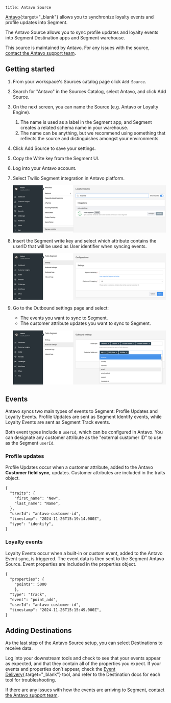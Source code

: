 ```
title: Antavo Source
```

[Antavo](http://www.antavo.com){:target="_blank"} allows you to synchronize loyalty events and profile updates into Segment.

The Antavo Source allows you to sync profile updates and loyalty events into Segment Destination apps and Segment warehouse.

This source is maintained by Antavo. For any issues with the
source, [contact the Antavo support team](mailto:support@antavo.com).

## Getting started

1. From your workspace's Sources catalog page click `Add Source`.
2. Search for "Antavo" in the Sources Catalog, select Antavo, and click Add Source.
3. On the next screen, you can name the Source (e.g. Antavo or Loyalty Engine).
   1. The name is used as a label in the Segment app, and Segment creates a related schema name in your warehouse.
   2. The name can be anything, but we recommend using something that reflects the source and distinguishes amongst your environments.
4. Click Add Source to save your settings.
5. Copy the Write key from the Segment UI.
6. Log into your Antavo account.
7. Select Twilio Segment integration in Antavo platform.

   ![Enable Twilio Segment extension](images/1-antavo-enable_segment_extension.png)
8. Insert the Segment write key and select which attribute contains the userID that will be used as User identifier when syncing events.

   ![Configure Twilio Segment extension](images/2-antavo-configure_segment_extension.png)
9. Go to the Outbound settings page and select:
   - The events you want to sync to Segment.
   - The customer attribute updates you want to sync to Segment.

   ![Configure event synchronization](images/3-antavo-configure_event_sync.png)

## Events

Antavo syncs two main types of events to Segment: Profile Updates and Loyalty Events. Profile Updates are sent as Segment Identify events, while Loyalty Events are sent as Segment Track events.

Both event types include a `userId`, which can be configured in Antavo. You can designate any customer attribute as the "external customer ID" to use as the Segment `userId`.

### Profile updates

Profile Updates occur when a customer attribute, added to the Antavo **Customer field sync**, updates. Customer attributes are included in the traits object.

```
{
  "traits": {
    "first_name": "New",
    "last_name": "Name",
  },
  "userId": "antavo-customer-id",
  "timestamp": "2024-11-26T15:19:14.000Z",
  "type": "identify",
}
```

### Loyalty events

Loyalty Events occur when a built-in or custom event, added to the Antavo Event sync, is triggered. The event data is then sent to the Segment Antavo Source. Event properties are included in the properties object.

```
{
  "properties": {
    "points": 5000
    },
  "type": "track",
  "event": "point_add",
  "userId": "antavo-customer-id",
  "timestamp": "2024-11-26T15:15:49.000Z",
}
```

## Adding Destinations

As the last step of the Antavo Source setup, you can select Destinations to receive data.

Log into your downstream tools and check to see that your events appear as expected, and that they contain all of the properties you expect. If your events and properties don’t appear, check the [Event Delivery](https://github.com/segmentio/segment-docs/blob/develop/docs/connections/event-delivery){:target="_blank"} tool, and refer to the Destination docs for each tool for troubleshooting.

If there are any issues with how the events are arriving to Segment, [contact the Antavo support team](mailto:support@antavo.com).
